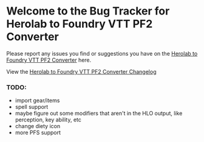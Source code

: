 # Welcome to the Bug Tracker for Herolab to Foundry VTT PF2 Converter

Please report any issues you find or suggestions you have on the [Herolab to Foundry VTT PF2 Converter](https://www.pf2player.com/) here.

View the [Herolab to Foundry VTT PF2 Converter Changelog](https://www.pf2player.com/changelog.php)



### TODO:
 - import gear/items
 - spell support
 - maybe figure out some modifiers that aren't in the HLO output, like perception, key ability, etc
 - change diety icon
 - more PFS support
 
